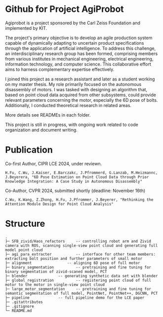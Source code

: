 # Github for Project AgiProbot

Agiprobot is a project sponsored by the Carl Zeiss Foundation and implemented by KIT.
	
The project's primary objective is to develop an agile production system capable of dynamically adapting to uncertain product specifications through the application of artificial intelligence. To address this challenge, an interdisciplinary research group has been formed, comprising members from various institutes in mechanical engineering, electrical engineering, information technology, and computer science. This collaborative effort aims to harness complementary expertise effectively.

I joined this project as a research assistant and later as a student working on my master thesis. My role primarily focused on the autonomous disassembly of motors. I was tasked with designing an algorithm that, based on point cloud data acquired from other subsystems, could provide relevant parameters concerning the motor, especially the 6D pose of bolts. Additionally, I conducted theoretical research in related areas.

More details see READMEs in each folder.

This project is still in progress, with ongoing work related to code organization and document writing.

# Publication
Co-first Author, CIPR LCE 2024, under reviewn.

	H.Fu, C.Wu, J.Kaiser, E.Barczakc, J.Pfrommerd, G.Lanzab, M.Heizmannc, J.Beyerera, "6D Pose Estimation on Point Cloud Data through Prior Knowledge Integration: A Case Study in Autonomous Disassembly"

Co-Author, CVPR 2024, submitted shortly (deadline: November 16th)

	C.Wu, K.Wang, Z.Zhong, H.Fu, J.Pfrommer, J.Beyerer, "Rethinking the Attention Module Design for Point Cloud Analysis"



# Structure

```
.
├─ SFB_zivid/Haos_refactors		-- controlling robot arm and Zivid camera with ROS, scanning single-view point cloud and generating full model point cloud 
├─ agi_para_extracter			-- interface for other team members: extracting bolt position and further parameters of small motor
├─ alignment				-- aligning 6D pose of full motor
├─ binary_segmentation			-- pretraining and fine tuning for binary segmentation of zivid-scaned model, PCT
├─ blender				-- generating synthetic data set with blender 
├─ global_registration			-- registering point cloud of full motor to the motor in single-view point cloud
├─ large_motor_segmentation		-- pretraining and fine tuning for semantic segmentation of full model, PointNet, PointNet++, DGCNN, PCT
├─ pipeline				-- full pipeline demo for the LCE paper
├─ .gitattributes
├─ .gitignore
└─ README.md
```
